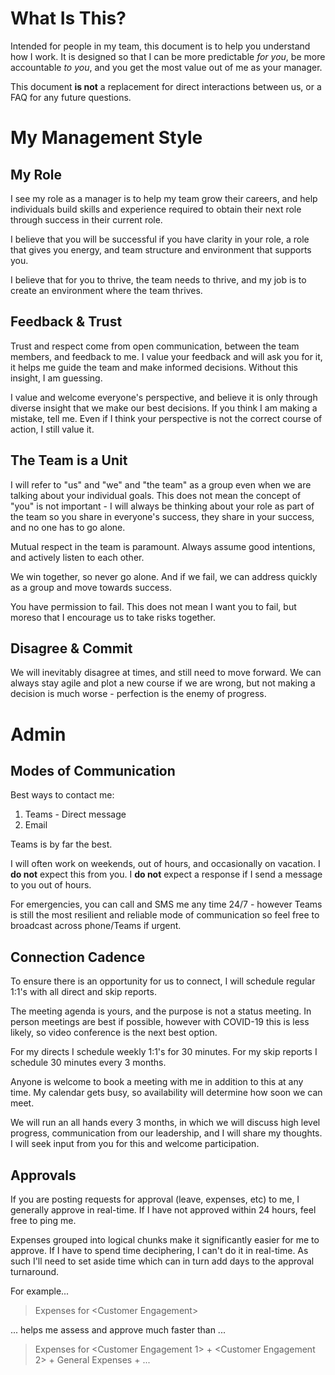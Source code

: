 # What Is This?
Intended for people in my team, this document is to help you understand how I work.  It is designed so that I can be more predictable *for you*, be more accountable *to you*, and you get the most value out of me as your manager. 

This document **is not** a replacement for direct interactions between us, or a FAQ for any future questions.

# My Management Style
## My Role
I see my role as a manager is to help my team grow their careers, and help individuals build skills and experience required to obtain their next role through success in their current role.

I believe that you will be successful if you have clarity in your role, a role that gives you energy, and team structure and environment that supports you.

I believe that for you to thrive, the team needs to thrive, and my job is to create an environment where the team thrives.

## Feedback & Trust
Trust and respect come from open communication, between the team members, and feedback to me.  I value your feedback and will ask you for it, it helps me guide the team and make informed decisions.  Without this insight, I am guessing.

I value and welcome everyone's perspective, and believe it is only through diverse insight that we make our best decisions.  If you think I am making a mistake, tell me.  Even if I think your perspective is not the correct course of action, I still value it.  

## The Team is a Unit
I will refer to "us" and "we" and "the team" as a group even when we are talking about your individual goals.  This does not mean the concept of "you" is not important - I will always be thinking about your role as part of the team so you share in everyone's success, they share in your success, and no one has to go alone.

Mutual respect in the team is paramount.  Always assume good intentions, and actively listen to each other.

We win together, so never go alone.  And if we fail, we can address quickly as a group and move towards success.

You have permission to fail.  This does not mean I want you to fail, but moreso that I encourage us to take risks together.

## Disagree & Commit
We will inevitably disagree at times, and still need to move forward. We can always stay agile and plot a new course if we are wrong, but not making a decision is much worse - perfection is the enemy of progress.

# Admin
## Modes of Communication
Best ways to contact me:
1. Teams - Direct message 
2. Email

Teams is by far the best.  

I will often work on weekends, out of hours, and occasionally on vacation.  I **do not** expect this from you.  I **do not** expect a response if I send a message to you out of hours.

For emergencies, you can call and SMS me any time 24/7 - however Teams is still the most resilient and reliable mode of communication so feel free to broadcast across phone/Teams if urgent.

## Connection Cadence
To ensure there is an opportunity for us to connect, I will schedule regular 1:1's with all direct and skip reports.  

The meeting agenda is yours, and the purpose is not a status meeting.  In person meetings are best if possible, however with COVID-19 this is less likely, so video conference is the next best option.

For my directs I schedule weekly 1:1's for 30 minutes.  For my skip reports I schedule 30 minutes every 3 months.

Anyone is welcome to book a meeting with me in addition to this at any time.  My calendar gets busy, so availability will determine how soon we can meet.

We will run an all hands every 3 months, in which we will discuss high level progress, communication from our leadership, and I will share my thoughts.  I will seek input from you for this and welcome participation.  

## Approvals
If you are posting requests for approval (leave, expenses, etc) to me, I generally approve in real-time.  If I have not approved within 24 hours, feel free to ping me.

Expenses grouped into logical chunks make it significantly easier for me to approve.  If I have to spend time deciphering, I can't do it in real-time.  As such I'll need to set aside time which can in turn add days to the approval turnaround.

For example...
> Expenses for &lt;Customer Engagement&gt; 

... helps me assess and approve much faster than ... 

> Expenses for &lt;Customer Engagement 1&gt; + &lt;Customer Engagement 2&gt; + General Expenses + ...
